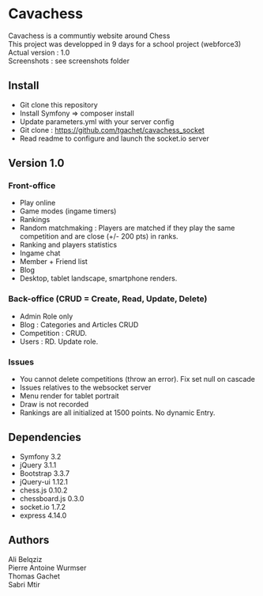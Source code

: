 # Cavachess

Cavachess is a communtiy website around Chess  
This project was developped in 9 days for a school project (webforce3)  
Actual version : 1.0   
Screenshots : see screenshots folder  

## Install
* Git clone this repository 
* Install Symfony => composer install
* Update parameters.yml with your server config
* Git clone : https://github.com/tgachet/cavachess_socket
* Read readme to configure and launch the socket.io server

## Version 1.0
### Front-office
* Play online
* Game modes (ingame timers) 
* Rankings
* Random matchmaking : Players are matched if they play the same competition and are close (+/- 200 pts) in ranks.
* Ranking and players statistics
* Ingame chat
* Member + Friend list
* Blog
* Desktop, tablet landscape, smartphone renders.

### Back-office (CRUD = Create, Read, Update, Delete)
* Admin Role only
* Blog : Categories and Articles CRUD
* Competition : CRUD.
* Users : RD. Update role.

### Issues
* You cannot delete competitions (throw an error). Fix set null on cascade
* Issues relatives to the websocket server
* Menu render for tablet portrait 
* Draw is not recorded
* Rankings are all initialized at 1500 points. No dynamic Entry.

## Dependencies
* Symfony 3.2
* jQuery 3.1.1
* Bootstrap 3.3.7
* jQuery-ui 1.12.1
* chess.js 0.10.2
* chessboard.js 0.3.0
* socket.io 1.7.2
* express 4.14.0

## Authors
Ali Belqziz  
Pierre Antoine Wurmser  
Thomas Gachet  
Sabri Mtir  